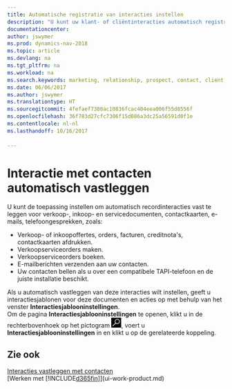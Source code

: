 ```yaml
---
title: Automatische registratie van interacties instellen
description: "U kunt uw klant- of cliëntinteracties automatisch registreren, bijvoorbeeld voor verkoop-, inkoop- en servicedocumenten of telefoongesprekken."
documentationcenter: 
author: jswymer
ms.prod: dynamics-nav-2018
ms.topic: article
ms.devlang: na
ms.tgt_pltfrm: na
ms.workload: na
ms.search.keywords: marketing, relationship, prospect, contact, client, customer
ms.date: 06/06/2017
ms.author: jswymer
ms.translationtype: HT
ms.sourcegitcommit: 4fefaef7380ac10836fcac404eea006f55d8556f
ms.openlocfilehash: 36f783d27cfc7306f15d086a3dc25a56591d0f1e
ms.contentlocale: nl-nl
ms.lasthandoff: 10/16/2017

---
```

# <a name="recording-interactions-with-contacts-automatically"></a>Interactie met contacten automatisch vastleggen
U kunt de toepassing instellen om automatisch recordinteracties vast te leggen voor verkoop-, inkoop- en servicedocumenten, contactkaarten, e-mails, telefoongesprekken, zoals:

* Verkoop- of inkoopoffertes, orders, facturen, creditnota's, contactkaarten afdrukken.
* Verkoopserviceorders maken.
* Verkoopserviceorders boeken.
* E-mailberichten verzenden aan uw contacten.
* Uw contacten bellen als u over een compatibele TAPI-telefoon en de juiste installatie beschikt.

Als u automatisch vastleggen van deze interacties wilt instellen, geeft u interactiesjablonen voor deze documenten en acties op met behulp van het venster **Interactiesjablooninstellingen**.  
Om de pagina **Interactiesjablooninstellingen** te openen, klikt u in de rechterbovenhoek op het pictogram ![Zoeken naar pagina of rapport](media/ui-search/search_small.png "pictogram Zoeken naar pagina of rapport"), voert u **Interactiesjablooninstellingen** in en klikt u op de gerelateerde koppeling.

## <a name="see-also"></a>Zie ook
[Interacties vastleggen met contacten](marketing-interactions.md)  
[Werken met [!INCLUDE[d365fin](includes/d365fin_md.md)]](ui-work-product.md)  

